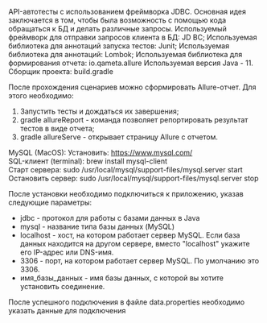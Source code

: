 API-автотесты с использованием фреймворка JDBC. 
Основная идея заключается в том, чтобы была возможность с помощью кода обращаться к БД и делать различные запросы.
Используемый фреймворк для отправки запросов клиента в БД: JD BC;
Используемая библиотека для аннотаций запуска тестов: Junit;
Используемая библиотека для аннотаций: Lombok;
Используемая библиотека для формирования отчета: io.qameta.allure
Используемая версия Java - 11.  
Сборщик проекта: build.gradle

После прохождения сценариев можно сформировать Allure-отчет. Для этого необходимо:
1) Запустить тесты и дождаться их завершения;
2) gradle allureReport - команда позволяет репортировать результат тестов в виде отчета;
3) gradle allureServe - открывает страницу Allure с отчетом.

MySQL (MacOS):
Установить: https://www.mysql.com/  
SQL-клиент (terminal): brew install mysql-client  
Старт сервера: sudo /usr/local/mysql/support-files/mysql.server start  
Остановить сервер: sudo /usr/local/mysql/support-files/mysql.server stop  

После установки необходимо подключиться к приложению, указав следующие параметры:  
* jdbc - протокол для работы с базами данных в Java  
* mysql - название типа базы данных (MySQL)  
* localhost - хост, на котором работает сервер MySQL. Если база данных находится на другом сервере, вместо "localhost" укажите его IP-адрес или DNS-имя.  
* 3306 - порт, на котором работает сервер MySQL. По умолчанию это 3306.  
* имя_базы_данных - имя базы данных, с которой вы хотите установить соединение.  

После успешного подключения в файле data.properties необходимо указать данные для подключения  